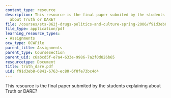 ```yaml
---
content_type: resource
description: This resource is the final paper submited by the students explaining
  about Truth or DARE?
file: /courses/sts-062j-drugs-politics-and-culture-spring-2006/f91d3eb868416763ec806f0fe73bc4d4_truth_dare.pdf
file_type: application/pdf
learning_resource_types:
- Assignments
ocw_type: OCWFile
parent_title: Assignments
parent_type: CourseSection
parent_uid: c6abcd5f-e7a4-633e-9986-7a2f0d826b65
resourcetype: Document
title: truth_dare.pdf
uid: f91d3eb8-6841-6763-ec80-6f0fe73bc4d4
---
```

This resource is the final paper submited by the students explaining about Truth or DARE?

